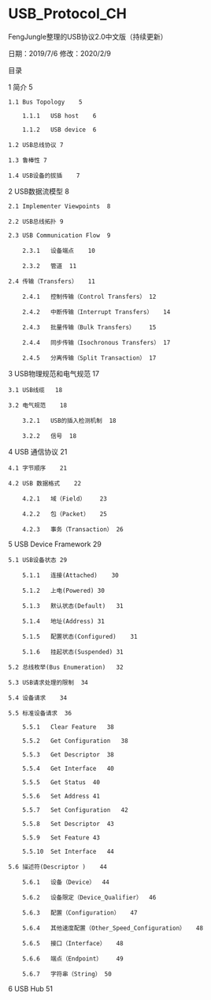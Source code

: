# USB_Protocol_CH
FengJungle整理的USB协议2.0中文版（持续更新）

日期：2019/7/6
修改：2020/2/9

目录

1	简介	5

	1.1	Bus Topology	5
	
		1.1.1	USB host	6
		
		1.1.2	USB device	6
		
	1.2	USB总线协议	7
	
	1.3	鲁棒性	7
	
	1.4	USB设备的拔插	7
	
2	USB数据流模型	8

	2.1	Implementer Viewpoints	8
	
	2.2	USB总线拓扑	9
	
	2.3	USB Communication Flow	9
	
		2.3.1	设备端点	10
		
		2.3.2	管道	11
		
	2.4	传输（Transfers）	11
	
		2.4.1	控制传输（Control Transfers）	12
		
		2.4.2	中断传输（Interrupt Transfers）	14
		
		2.4.3	批量传输（Bulk Transfers）	15
		
		2.4.4	同步传输（Isochronous Transfers）	17
		
		2.4.5	分离传输（Split Transaction）	17
		
3	USB物理规范和电气规范	17

	3.1	USB线缆	18
	
	3.2	电气规范	18
	
		3.2.1	USB的插入检测机制	18
		
		3.2.2	信号	18
		
4	USB 通信协议	21

	4.1	字节顺序	21
	
	4.2	USB 数据格式	22
	
		4.2.1	域（Field）	23
		
		4.2.2	包（Packet）	25
		
		4.2.3	事务（Transaction）	26
		
5	USB Device Framework	29

	5.1	USB设备状态	29
	
		5.1.1	连接(Attached)	30
		
		5.1.2	上电(Powered)	30
		
		5.1.3	默认状态(Default)	31
		
		5.1.4	地址(Address)	31
		
		5.1.5	配置状态(Configured)	31
		
		5.1.6	挂起状态(Suspended)	31
		
	5.2	总线枚举(Bus Enumeration)	32
	
	5.3	USB请求处理的限制	34
	
	5.4	设备请求	34
	
	5.5	标准设备请求	36
	
		5.5.1	Clear Feature	38
		
		5.5.2	Get Configuration	38
		
		5.5.3	Get Descriptor	38
		
		5.5.4	Get Interface	40
		
		5.5.5	Get Status	40
		
		5.5.6	Set Address	41
		
		5.5.7	Set Configuration	42
		
		5.5.8	Set Descriptor	43
		
		5.5.9	Set Feature	43
		
		5.5.10	Set Interface	44
		
	5.6	描述符(Descriptor )	44
	
		5.6.1	设备（Device）	44
		
		5.6.2	设备限定（Device_Qualifier）	46
		
		5.6.3	配置（Configuration）	47
		
		5.6.4	其他速度配置（Other_Speed_Configuration）	48
		
		5.6.5	接口（Interface）	48
		
		5.6.6	端点（Endpoint）	49
		
		5.6.7	字符串（String）	50
		
6	USB Hub	51




